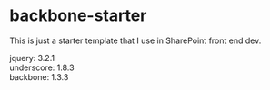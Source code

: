 # backbone-starter

This is just a starter template that I use in SharePoint front end dev.

jquery: 3.2.1  
underscore: 1.8.3  
backbone: 1.3.3  